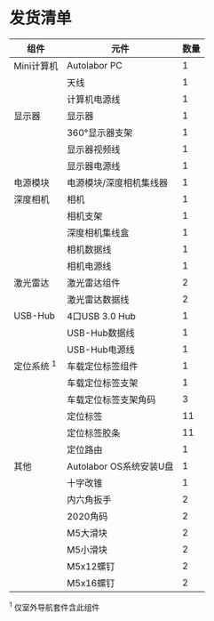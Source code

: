 # 发货清单


| 组件                  | 元件                    | 数量 |
| --------------------- | ----------------------- | ---- |
| Mini计算机            | Autolabor PC            | 1    |
|                       | 天线                    | 1    |
|                       | 计算机电源线            | 1    |
| 显示器                | 显示器                  | 1    |
|                       | 360°显示器支架          | 1    |
|                       | 显示器视频线            | 1    |
|                       | 显示器电源线            | 1    |
| 电源模块              | 电源模块/深度相机集线器   | 1    |
| 深度相机              | 相机                    | 1    |
|                       | 相机支架                | 1    |
|                       | 深度相机集线盒          | 1    |
|                       | 相机数据线              | 1    |
|                       | 相机电源线              | 1    |
| 激光雷达              | 激光雷达组件             | 2    |
|                       | 激光雷达数据线          | 2    |
| USB-Hub               | 4口USB 3.0 Hub          | 1    |
|                       | USB-Hub数据线           | 1    |
|                       | USB-Hub电源线           | 1    |
| 定位系统 <sup>1</sup> | 车载定位标签组件         | 1    |
|                       | 车载定位标签支架         | 1    |
|                       | 车载定位标签支架角码     | 3    |
|                       | 定位标签                | 11   |
|                       | 定位标签胶条            | 11   |
|                       | 定位路由                | 1    |
| 其他                  | Autolabor OS系统安装U盘 | 1    |
|                       | 十字改锥                | 1    |
|                       | 内六角扳手              | 2    |
|                       | 2020角码                | 2    |
|                       | M5大滑块                | 2    |
|                       | M5小滑块                | 2    |
|                       | M5x12螺钉               | 2    |
|                       | M5x16螺钉               | 2    |


<sup>1</sup> 仅室外导航套件含此组件
